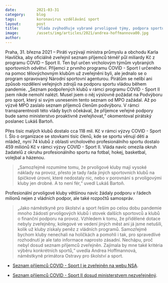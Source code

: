 ```yaml
---
date:         2021-03-31 
category:     blog
tags:         koronavirus vzdělávání sport
layout:       post
title:        "Vláda zvýhodňuje vybrané prvoligové týmy, podpora sportu v pandemii není férová ani transparentní. Piráti vyzývají ministra Havlíčka k nápravě"
image:        /assets/img/articles/2021/andrea-hoffmannova00.jpg
author:       
---
```


 

Praha, 31. března 2021 – Piráti vyzývají ministra průmyslu a obchodu Karla Havlíčka, aby oficiálně zveřejnil seznam příjemců téměř půl miliardy Kč z programu COVID – Sport II. Ten byl určen vrcholovým týmům vybraných sportovních odvětví. Příjemci z prvního programu COVID - Sport I určeného na pomoc tělovýchovným klubům už zveřejněni byli, ale jednalo se o program spravovaný Národní sportovní agenturou. Pirátům se nelíbí ani způsob rozdělení veřejných zdrojů na podporu sportu vládou během pandemie. „Seznam podpořených klubů v rámci programu COVID - Sport II jsem nikde nemohl nalézt. Musel jsem o něj výslovně požádat na Podvýboru pro sport, který si svým usnesením tento seznam od MPO zažádal. Až po výzvě MPO zaslalo seznam příjemců členům podvýboru. V rámci transparentnosti této vlády bych očekával, že příjemce veřejné podpory bude samo ministerstvo proaktivně zveřejňovat,“ okomentoval pirátský poslanec Lukáš Bartoň. 

 

Přes tisíc malých klubů dostalo cca 118 mil. Kč v rámci výzvy COVID - Sport I. Šlo o organizace se stovkami tisíc členů, kde se sportu věnují děti a mládež, nyní 74 klubů z oblasti vrcholového profesionálního sportu dostalo 459 miliónů Kč v rámci výzvy COVID - Sport II. Vláda navíc omezila okruh žadatelů z okruhu profesionálního sportu na fotbal, hokej, basketbal, volejbal a házenou. 

 

> „Samozřejmě rozumíme tomu, že prvoligové kluby mají vysoké náklady na provoz, přesto je tady řada jiných sportovních klubů na špičkové úrovni, které nedostaly nic, nebo v porovnání s prvoligovými kluby jen drobné. A to není fér,“ uvedl Lukáš Bartoň.

 

Profesionální prvoligové kluby většinou navíc žádaly podporu v řádech milionů nejen z vládních podpor, ale také rozpočtů samospráv.

 

> „Jako náměstkyně pro školství a sport řeším po celou dobu pandemie mnoho žádostí prvoligových klubů i stovek dalších sportovců a klubů o finanční podporu na provoz. Vzhledem k tomu, že přidělené dotace nebyly zveřejněny, kolegové ve vedení jiných měst ani já jsme netušili, kolik už kluby získaly peněz z vládních programů. Samozřejmě bychom kluby nenechali na holičkách a pomohli i tak, pro spravedlivé rozhodnutí je ale tato informace naprosto zásadní. Nechápu, proč nebyl dosud seznam příjemců zveřejněn. Zajímala by mne také kritéria výběru konkrétních sportů,“ uvedla Andrea Hoffmannová, náměstkyně primátora Ostravy pro školství a sport.



* [Seznam příjemců COVID - Sport I je zveřejněn na webu NSA](https://agenturasport.cz/wp-content/uploads/2021/01/COVID-SPORT-I.pdf).


* [Seznam příjemců COVID - Sport II dosud ministerstvem nezveřejněný](https://www.pirati.cz/assets/pdf/covid-sport.pdf).

